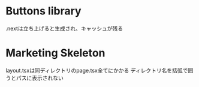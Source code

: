 # Buttons library
.nextは立ち上げると生成され、キャッシュが残る

# Marketing Skeleton
layout.tsxは同ディレクトリのpage.tsx全てにかかる
ディレクトリ名を括弧で囲うとパスに表示されない